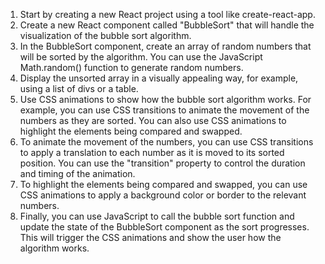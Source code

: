 1.  Start by creating a new React project using a tool like create-react-app.
2.  Create a new React component called "BubbleSort" that will handle the visualization of the bubble sort algorithm.
3.  In the BubbleSort component, create an array of random numbers that will be sorted by the algorithm. You can use the JavaScript Math.random() function to generate random numbers.
4.  Display the unsorted array in a visually appealing way, for example, using a list of divs or a table.
5.  Use CSS animations to show how the bubble sort algorithm works. For example, you can use CSS transitions to animate the movement of the numbers as they are sorted. You can also use CSS animations to highlight the elements being compared and swapped.
6.  To animate the movement of the numbers, you can use CSS transitions to apply a translation to each number as it is moved to its sorted position. You can use the "transition" property to control the duration and timing of the animation.
7.  To highlight the elements being compared and swapped, you can use CSS animations to apply a background color or border to the relevant numbers.
8.  Finally, you can use JavaScript to call the bubble sort function and update the state of the BubbleSort component as the sort progresses. This will trigger the CSS animations and show the user how the algorithm works.